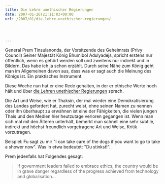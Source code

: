```yaml
---
title: Die Lehre unethischer Regierungen
date: 2007-01-26T21:11:03+00:00
url: /2007/01/die-lehre-unethischer-regierungen/




---
```

General Prem Tinsulanonda, der Vorsitzende des Geheimrats (Privy Council) Seiner Majestät König Bhumibol Adulyadejs, spricht erstens nur öffentlich, wenn es gehört werden soll und zweitens nur indirekt und in Bildern. Das habe ich ja schon erzählt. Durch seine Nähe zum König geht man im Allgemeinen davon aus, dass was er sagt auch die Meinung des Königs ist. Ein praktisches Instrument.

Diese Woche nun hat er eine Rede gehalten, in der er ethische Werte hoch hält und über [die Lehren unethischer Regierungen][1] sprach.

Die Art und Weise, wie er Thaksin, der mal wieder eine Demokratisierung des Landes gefordert hat, zurecht weist, ohne seinen Namen zu nennen oder ihn überhaupt zu erwähnen ist eine der Fähigkeiten, die vielen jungen Thais und den Medien hier heutzutage verloren gegangen ist. Wenn man sich mal mit den Älteren unterhält, bemerkt man schnell eine sehr subtile, indirekt und höchst freundlich vorgetragene Art und Weise, Kritik vorzutragen.

Beispiel: Fu sagt zu mir "I can take care of the dogs if you want to go to take a shower now". Was in etwa bedeutet: "Du stinkst!".

Prem jedenfalls hat Folgendes gesagt:

> If government leaders failed to embrace ethics, the country would be in grave danger regardless of the progress achieved from technology and globalisation...

 [1]: http://www.nationmultimedia.com/breakingnews/read.php?newsid=30025244
